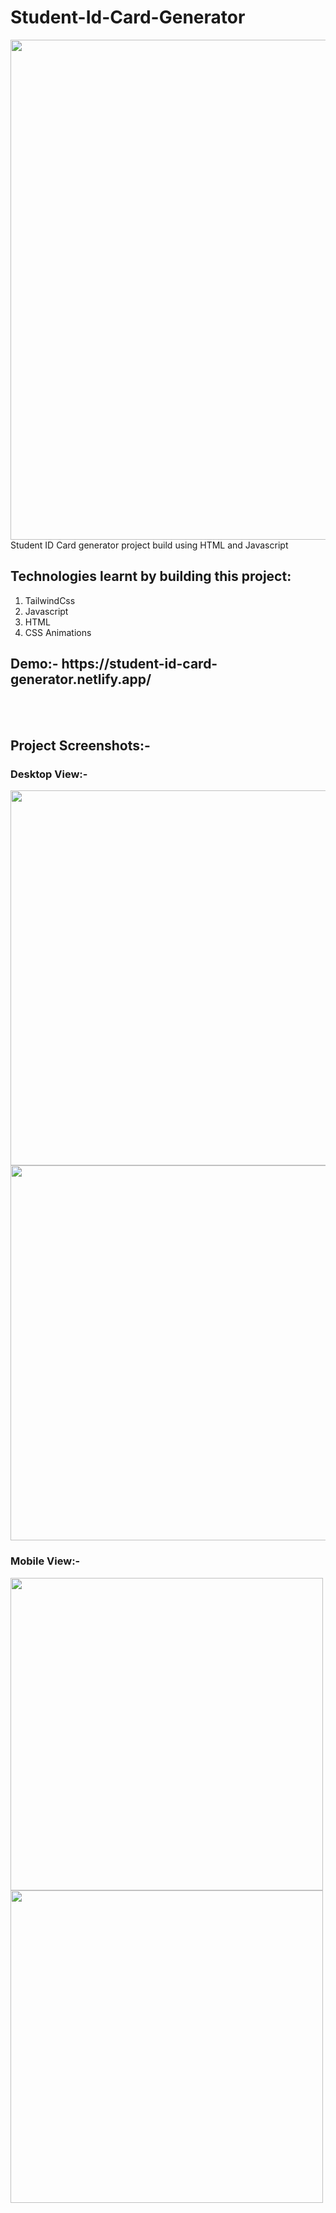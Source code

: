 # Student-Id-Card-Generator
<img src="https://socialify.git.ci/Sumitkmr13/student-id-card-generator/image?font=Inter&language=1&owner=1&pattern=Circuit%20Board&stargazers=1&theme=Dark" width="800px">
Student ID Card generator project build using HTML and Javascript

<h2>Technologies learnt by building this project:</h2>
<ol>
  <li>TailwindCss</li>

 <li>Javascript</li>

  <li>HTML</li>
 
  <li>CSS Animations</li>
  </ol>
<h2>Demo:- https://student-id-card-generator.netlify.app/ </h2>
<br></br>
<h2>Project Screenshots:-</h2>
<h3>Desktop View:-</h3>
<div><span><img src="https://res.cloudinary.com/dhfpcwwq0/image/upload/v1627655624/project/Screenshot_42_modsv5.png" width="600px"></span>
     <span><img src="https://res.cloudinary.com/dhfpcwwq0/image/upload/v1627655624/project/Screenshot_43_ppn8c4.png" width="600px"></span>
</div>
  
<h3>Mobile View:-</h3>
<div><span><img src="https://res.cloudinary.com/dhfpcwwq0/image/upload/v1627655624/project/Screenshot_44_zdj52y.png" height="500px"></span>
  <span><img src="https://res.cloudinary.com/dhfpcwwq0/image/upload/v1627650508/project/Screenshot_26_k6uxbw.png" height="500px"></span></div>

